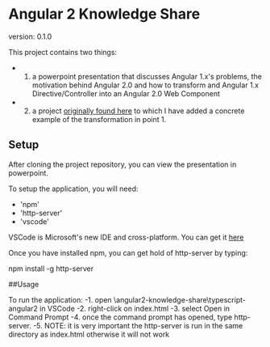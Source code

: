 # Angular 2 Knowledge Share

version: 0.1.0

This project contains two things:
- 1. a powerpoint presentation that discusses Angular 1.x's problems, the motivation behind Angular 2.0 and how to transform and Angular 1.x Directive/Controller into an Angular 2.0 Web Component
- 2. a project [originally found here](https://github.com/thelgevold/angular-2-samples.git) to which I have added a concrete example of the transformation in point 1.


## Setup

After cloning the project repository, you can view the presentation in powerpoint.

To setup the application, you will need:
 - 'npm'
 - 'http-server'
 - 'vscode'

 VSCode is Microsoft's new IDE and cross-platform. You can get it [here](https://code.visualstudio.com/Download)

 Once you have installed npm, you can get hold of http-server by typing:

 npm install -g http-server

 ##Usage


To run the application:
-1. open \angular2-knowledge-share\typescript-angular2 in VSCode 
-2. right-click on index.html
-3. select Open in Command Prompt
-4. once the command prompt has opened, type http-server.
-5. NOTE: it is very important the http-server is run in the same directory as index.html otherwise it will not work

   
